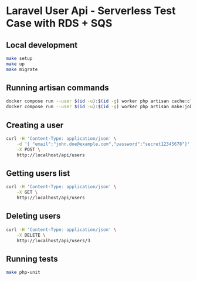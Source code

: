 # Laravel User Api - Serverless Test Case with RDS + SQS

## Local development
```bash
make setup
make up
make migrate
```

## Running artisan commands
```bash
docker compose run --user $(id -u):$(id -g) worker php artisan cache:clear
docker compose run --user $(id -u):$(id -g) worker php artisan make:job AcmeJob
```

## Creating a user
```bash
curl -H 'Content-Type: application/json' \
    -d '{ "email":"john.doe@example.com","password":"secret12345678"}' \
    -X POST \
    http://localhost/api/users
```

## Getting users list
```bash
curl -H 'Content-Type: application/json' \
    -X GET \
    http://localhost/api/users
```

## Deleting users
```bash
curl -H 'Content-Type: application/json' \
    -X DELETE \
    http://localhost/api/users/3
```

## Running tests
```bash
make php-unit
```
